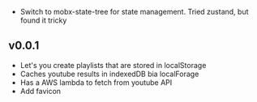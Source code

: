 - Switch to mobx-state-tree for state management. Tried zustand, but found it
  tricky

## v0.0.1

- Let's you create playlists that are stored in localStorage
- Caches youtube results in indexedDB bia localForage
- Has a AWS lambda to fetch from youtube API
- Add favicon
